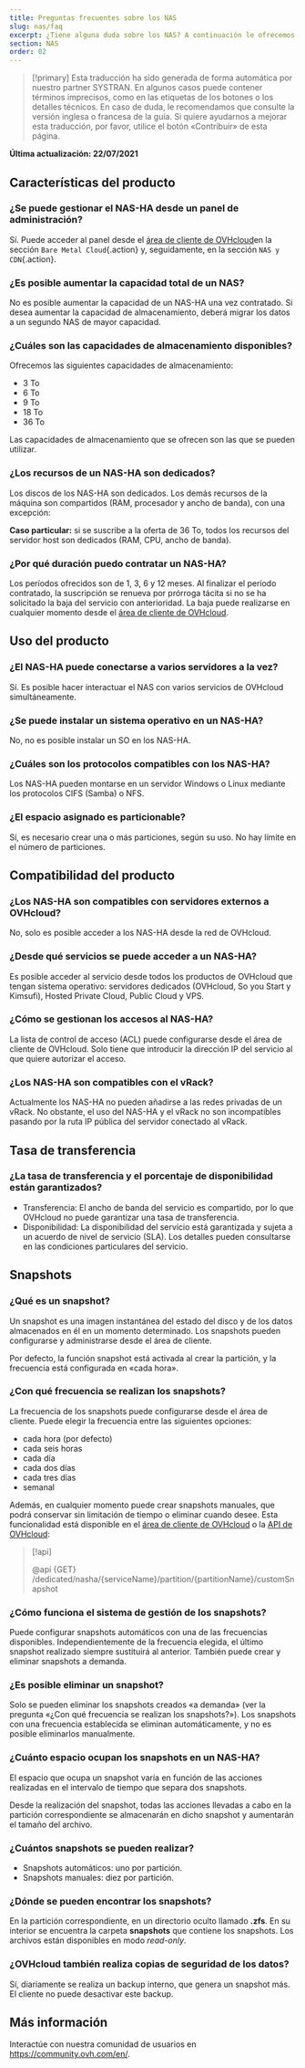 ```yaml
---
title: Preguntas frecuentes sobre los NAS
slug: nas/faq
excerpt: ¿Tiene alguna duda sobre los NAS? A continuación le ofrecemos la respuesta a las preguntas más frecuentes.
section: NAS
order: 02
---
```


> [!primary]
> Esta traducción ha sido generada de forma automática por nuestro partner SYSTRAN. En algunos casos puede contener términos imprecisos, como en las etiquetas de los botones o los detalles técnicos. En caso de duda, le recomendamos que consulte la versión inglesa o francesa de la guía. Si quiere ayudarnos a mejorar esta traducción, por favor, utilice el botón «Contribuir» de esta página.
>

**Última actualización: 22/07/2021**

## Características del producto

### ¿Se puede gestionar el NAS-HA desde un panel de administración?

Sí. Puede acceder al panel desde el [área de cliente de OVHcloud](https://www.ovh.com/auth/?action=gotomanager&from=https://www.ovh.es/&ovhSubsidiary=es)en la sección `Bare Metal Cloud`{.action} y, seguidamente, en la sección `NAS y CDN`{.action}.

### ¿Es posible aumentar la capacidad total de un NAS?

No es posible aumentar la capacidad de un NAS-HA una vez contratado. Si desea aumentar la capacidad de almacenamiento, deberá migrar los datos a un segundo NAS de mayor capacidad.

### ¿Cuáles son las capacidades de almacenamiento disponibles?

Ofrecemos las siguientes capacidades de almacenamiento:

- 3 To
- 6 To
- 9 To
- 18 To
- 36 To

Las capacidades de almacenamiento que se ofrecen son las que se pueden utilizar.

### ¿Los recursos de un NAS-HA son dedicados?

Los discos de los NAS-HA son dedicados. Los demás recursos de la máquina son compartidos (RAM, procesador y ancho de banda), con una excepción:

**Caso particular:** si se suscribe a la oferta de 36 To, todos los recursos del servidor host son dedicados (RAM, CPU, ancho de banda).

### ¿Por qué duración puedo contratar un NAS-HA?

Los períodos ofrecidos son de 1, 3, 6 y 12 meses. Al finalizar el período contratado, la suscripción se renueva por prórroga tácita si no se ha solicitado la baja del servicio con anterioridad. La baja puede realizarse en cualquier momento desde el [área de cliente de OVHcloud](https://www.ovh.com/auth/?action=gotomanager&from=https://www.ovh.es/&ovhSubsidiary=es).

## Uso del producto

### ¿El NAS-HA puede conectarse a varios servidores a la vez?

Sí. Es posible hacer interactuar el NAS con varios servicios de OVHcloud simultáneamente.

### ¿Se puede instalar un sistema operativo en un NAS-HA?

No, no es posible instalar un SO en los NAS-HA.

### ¿Cuáles son los protocolos compatibles con los NAS-HA?

Los NAS-HA pueden montarse en un servidor Windows o Linux mediante los protocolos CIFS (Samba) o NFS.

### ¿El espacio asignado es particionable?

Sí, es necesario crear una o más particiones, según su uso. No hay límite en el número de particiones.

## Compatibilidad del producto

### ¿Los NAS-HA son compatibles con servidores externos a OVHcloud?

No, solo es posible acceder a los NAS-HA desde la red de OVHcloud.

### ¿Desde qué servicios se puede acceder a un NAS-HA?

Es posible acceder al servicio desde todos los productos de OVHcloud que tengan sistema operativo: servidores dedicados (OVHcloud, So you Start y Kimsufi), Hosted Private Cloud, Public Cloud y VPS.

### ¿Cómo se gestionan los accesos al NAS-HA?

La lista de control de acceso (ACL) puede configurarse desde el área de cliente de OVHcloud. Solo tiene que introducir la dirección IP del servicio al que quiere autorizar el acceso.

### ¿Los NAS-HA son compatibles con el vRack?

Actualmente los NAS-HA no pueden añadirse a las redes privadas de un vRack. No obstante, el uso del NAS-HA y el vRack no son incompatibles pasando por la ruta IP pública del servidor conectado al vRack.

## Tasa de transferencia

### ¿La tasa de transferencia y el porcentaje de disponibilidad están garantizados?

- Transferencia: El ancho de banda del servicio es compartido, por lo que OVHcloud no puede garantizar una tasa de transferencia.
- Disponibilidad: La disponibilidad del servicio está garantizada y sujeta a un acuerdo de nivel de servicio (SLA). Los detalles pueden consultarse en las condiciones particulares del servicio.

## Snapshots

### ¿Qué es un snapshot?

Un snapshot es una imagen instantánea del estado del disco y de los datos almacenados en él en un momento determinado. Los snapshots pueden configurarse y administrarse desde el área de cliente.

Por defecto, la función snapshot está activada al crear la partición, y la frecuencia está configurada en «cada hora».

### ¿Con qué frecuencia se realizan los snapshots?

La frecuencia de los snapshots puede configurarse desde el área de cliente. Puede elegir la frecuencia entre las siguientes opciones:

- cada hora (por defecto)
- cada seis horas
- cada día
- cada dos días
- cada tres días
- semanal

Además, en cualquier momento puede crear snapshots manuales, que podrá conservar sin limitación de tiempo o eliminar cuando desee. Esta funcionalidad está disponible en el [área de cliente de OVHcloud](https://www.ovh.com/auth/?action=gotomanager&from=https://www.ovh.es/&ovhSubsidiary=es) o la [API de OVHcloud](https://api.ovh.com/):

> [!api]
>
> @api {GET} /dedicated/nasha/{serviceName}/partition/{partitionName}/customSnapshot
>

### ¿Cómo funciona el sistema de gestión de los snapshots?

Puede configurar snapshots automáticos con una de las frecuencias disponibles. Independientemente de la frecuencia elegida, el último snapshot realizado siempre sustituirá al anterior. También puede crear y eliminar snapshots a demanda.

### ¿Es posible eliminar un snapshot?

Solo se pueden eliminar los snapshots creados «a demanda» (ver la pregunta «¿Con qué frecuencia se realizan los snapshots?»). Los snapshots con una frecuencia establecida se eliminan automáticamente, y no es posible eliminarlos manualmente.

### ¿Cuánto espacio ocupan los snapshots en un NAS-HA?

El espacio que ocupa un snapshot varía en función de las acciones realizadas en el intervalo de tiempo que separa dos snapshots.

Desde la realización del snapshot, todas las acciones llevadas a cabo en la partición correspondiente se almacenarán en dicho snapshot y aumentarán el tamaño del archivo.

### ¿Cuántos snapshots se pueden realizar?

- Snapshots automáticos: uno por partición.
- Snapshots manuales: diez por partición.

### ¿Dónde se pueden encontrar los snapshots?

En la partición correspondiente, en un directorio oculto llamado **.zfs**. En su interior se encuentra la carpeta **snapshots** que contiene los snapshots. Los archivos están disponibles en modo *read-only*.

### ¿OVHcloud también realiza copias de seguridad de los datos?

Sí, diariamente se realiza un backup interno, que genera un snapshot más. El cliente no puede desactivar este backup.

## Más información

Interactúe con nuestra comunidad de usuarios en <https://community.ovh.com/en/>.
